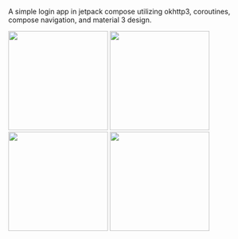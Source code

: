 A simple login app in jetpack compose utilizing okhttp3, coroutines, compose navigation, and material 3 design.

<img src="https://github.com/LKygo/Jetpack_Coop_App/assets/69043952/838e95d6-468a-4f40-a0a7-e41a618a370c" width="200">
<img src="https://github.com/LKygo/Jetpack_Coop_App/assets/69043952/df4a526f-2ec4-478e-8952-a7400d8f0c7c" width="200">
<img src="https://github.com/LKygo/Jetpack_Coop_App/assets/69043952/ad688731-a4ee-45c3-84a5-27bf1c5f04cc" width="200">
<img src="https://github.com/LKygo/Jetpack_Coop_App/assets/69043952/21c5d028-6466-4e6a-9f98-a495175270dc" width="200">


